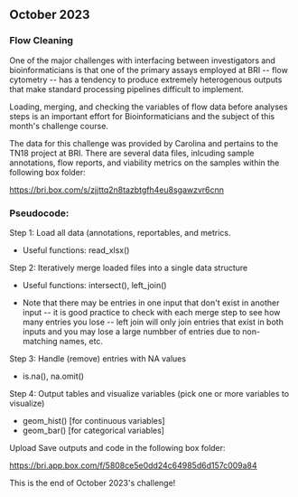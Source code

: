 ## October 2023

### Flow Cleaning

One of the major challenges with interfacing between investigators and bioinformaticians is that one of the primary assays employed at BRI -- flow cytometry -- has a tendency to produce extremely heterogenous outputs that make standard processing pipelines difficult to implement.

Loading, merging, and checking the variables of flow data before analyses steps is an important effort for Bioinformaticians and the subject of this month's challenge course.

The data for this challenge was provided by Carolina and pertains to the TN18 project at BRI. There are several data files, inlcuding sample annotations, flow reports, and viability metrics on the samples within the following box folder:

https://bri.box.com/s/zjjttq2n8tazbtgfh4eu8sgawzvr6cnn

### Pseudocode:

Step 1: Load all data (annotations, reportables, and metrics.

- Useful functions: read_xlsx()

Step 2: Iteratively merge loaded files into a single data structure

- Useful functions: intersect(), left_join()

- Note that there may be entries in one input that don't exist in another input -- it is good practice to check with each merge step to see how many entries you lose -- left join will only join entries that exist in both inputs and you may lose a large numbber of entries due to non-matching names, etc.

Step 3: Handle (remove) entries with NA values

- is.na(), na.omit()

Step 4: Output tables and visualize variables (pick one or more variables to visualize)

- geom_hist() [for continuous variables]
- geom_bar() [for categorical variables]

Upload Save outputs and code in the following box folder:

https://bri.app.box.com/f/5808ce5e0dd24c64985d6d157c009a84

This is the end of October 2023's challenge! 